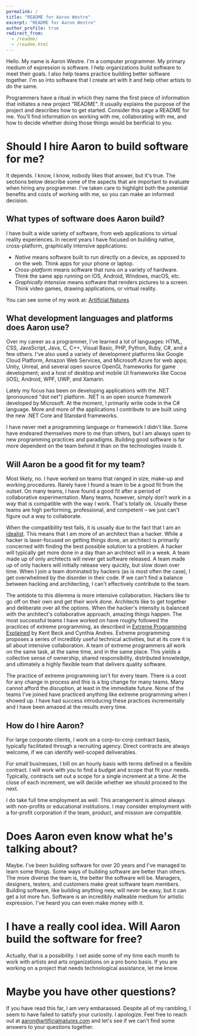 ```yaml
---
permalink: /
title: "README for Aaron Westre"
excerpt: "README for Aaron Westre"
author_profile: true
redirect_from: 
  - /readme/
  - /readme.html
---
```


Hello. My name is Aaron Westre. I'm a computer programmer. My primary medium of expression is software. I help organizations build software to meet their goals. I also help teams practice building better software together. I'm so into software that I create art with it and help other artists to do the same.

Programmers have a ritual in which they name the first piece of information that initiates a new project "README". It usually explains the purpose of the project and describes how to get started. Consider this page a README for me. You'll find information on working with me, collaborating with me, and how to decide whether doing those things would be benficial to you.

Should I hire Aaron to build software for me?
======
It depends. I know, I know, nobody likes that answer, but it's true. The sections below describe some of the aspects that are important to evaluate when hiring any programmer. I've taken care to highlight both the potential benefits and costs of working with me, so you can make an informed decision.

What types of software does Aaron build?
------
I have built a wide variety of software, from web applications to virtual reality experiences. In recent years I have focused on building native, cross-platform, graphically intensive applications:

 - *Native* means software built to run directly on a device, as opposed to on the web. Think apps for your phone or laptop.
 - *Cross-platform* means software that runs on a variety of hardware. Think the same app running on iOS, Android, Windows, macOS, etc.
 - *Graphically intensive* means software that renders pictures to a screen. Think video games, drawing applications, or virtual reality.

You can see some of my work at: [Artificial Natures](http://artificialnatures.com/)

What development languages and platforms does Aaron use?
------
Over my career as a programmer, I've learned a lot of languages: HTML, CSS, JavaScript, Java, C, C++, Visual Basic, PHP, Python, Ruby, C#, and a few others. I've also used a variety of development platforms like Google Cloud Platform, Amazon Web Services, and Microsoft Azure for web apps; Unity, Unreal, and several open source OpenGL frameworks for game development; and a host of desktop and mobile UI frameworks like Cocoa (iOS), Android, WPF, UWP, and Xamarin.

Lately my focus has been on developing applications with the .NET (pronounced "dot net") platform. .NET is an open source framework developed by Microsoft. At the moment, I primarily write code in the C# language. More and more of the applications I contribute to are built using the new .NET Core and Standard frameworks.

I have never met a programming language or framework I didn't like. Some have endeared themselves more to me than others, but I am always open to new programming practices and paradigms. Building good software is far more dependent on the team behind it than on the technologies inside it.

Will Aaron be a good fit for my team?
------
Most likely, no. I have worked on teams that ranged in size, make-up and working procedures. Rarely have I found a team to be a good fit from the outset. On many teams, I have found a good fit after a period of collaborative experimentation. Many teams, however, simply don't work in a way that is compatible with the way I work. That's totally ok. Usually these teams are high performing, professional, and competent – we just can't figure out a way to collaborate.

When the compatibility test fails, it is usually due to the fact that I am an [idealist](https://neilonsoftware.com/books/personality-patterns-of-problematic-projects/developers/the-idealist/). This means that I am more of an architect than a hacker. While a hacker is laser-focused on getting things done, an architect is primarily concerned with finding the best possible solution to a problem. A hacker will typically get more done in a day than an architect will in a week. A team made up of only architects will never get software released. A team made up of only hackers will initially release very quickly, but slow down over time. When I join a team dominated by hackers (as is most often the case), I get overwhelmed by the disorder in their code. If we can't find a balance between hacking and architecting, I can't effectively contribute to the team.

The antidote to this dilemma is more intensive collaboration. Hackers like to go off on their own and get their work done. Architects like to get together and deliberate over all the options. When the hacker's intensity is balanced with the architect's collaborative approach, amazing things happen. The most successful teams I have worked on have roughy followed the practices of extreme programming, as described in [Extreme Programming Explained](http://www.informit.com/store/extreme-programming-explained-embrace-change-9780321278654) by Kent Beck and Cynthia Andres. Extreme programming proposes a series of incredibly useful technical activities, but at its core it is all about intensive collaboration. A team of extreme programmers all work on the same task, at the same time, and in the same place. This yields a collective sense of ownership, shared responsibility, distributed knowledge, and ultimately a highly flexible team that delivers quality software.

The practice of extreme programming isn't for every team. There is a cost for any change in process and this is a big change for many teams. Many cannot afford the disruption, at least in the immediate future. None of the teams I've joined have practiced anything like extreme programming when I showed up. I have had success introducing these practices incrementally and I have been amazed at the results every time.

How do I hire Aaron?
------
For large corporate clients, I work on a corp-to-corp contract basis, typically facilitated through a recruiting agency. Direct contracts are always welcome, if we can identify well-scoped deliverables.

For small businesses, I bill on an hourly basis with terms defined in a flexible contract. I will work with you to find a budget and scope that fit your needs. Typically, contracts set out a scope for a single increment at a time. At the close of each increment, we will decide whether we should proceed to the next.

I do take full time employment as well. This arrangement is almost always with non-profits or educational institutions. I may consider employment with a for-profit corporation if the team, product, and mission are compatible.

Does Aaron even know what he's talking about?
======
Maybe. I've been building software for over 20 years and I've managed to learn some things. Some ways of building software are better than others. The more diverse the team is, the better the software will be. Managers, designers, testers, and customers make great software team members. Building software, like building anything new, will never be easy, but it can get a lot more fun. Software is an incredibly malleable medium for artistic expression. I've heard you can even make money with it.

I have a really cool idea. Will Aaron build the software for free?
======
Actually, that is a possibility. I set aside some of my time each month to work with artists and arts organizations on a pro bono basis. If you are working on a project that needs technological assistance, let me know.

Maybe you have other questions?
======
If you have read this far, I am very embarassed. Despite all of my rambling, I seem to have failed to satisfy your curiosity. I apologize. Feel free to reach out at [aaron@artificialnatures.com](mailto:aaron@artificialnatures.com) and let's see if we can't find some answers to your questions together.
